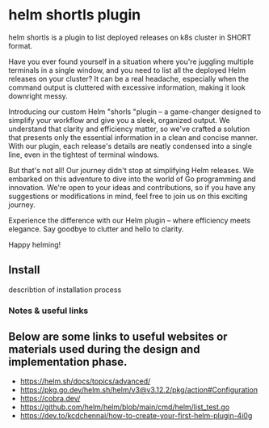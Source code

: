 # helm shortls plugin
helm shortls is a plugin to list deployed releases on k8s cluster in SHORT format.

Have you ever found yourself in a situation where you're juggling multiple terminals in a single window, and you need to list all the deployed Helm releases on your cluster? It can be a real headache, especially when the command output is cluttered with excessive information, making it look downright messy.

Introducing our custom Helm "shorls "plugin – a game-changer designed to simplify your workflow and give you a sleek, organized output. We understand that clarity and efficiency matter, so we've crafted a solution that presents only the essential information in a clean and concise manner. With our plugin, each release's details are neatly condensed into a single line, even in the tightest of terminal windows.

But that's not all! Our journey didn't stop at simplifying Helm releases. We embarked on this adventure to dive into the world of Go programming and innovation. We're open to your ideas and contributions, so if you have any suggestions or modifications in mind, feel free to join us on this exciting journey.

Experience the difference with our Helm plugin – where efficiency meets elegance. Say goodbye to clutter and hello to clarity.

Happy helming!

## Install

describtion of installation process

### Notes & useful links
Below are some links to useful websites or materials used during the design and implementation phase.
---
- https://helm.sh/docs/topics/advanced/
- https://pkg.go.dev/helm.sh/helm/v3@v3.12.2/pkg/action#Configuration
- https://cobra.dev/
- https://github.com/helm/helm/blob/main/cmd/helm/list_test.go
- https://dev.to/kcdchennai/how-to-create-your-first-helm-plugin-4i0g

